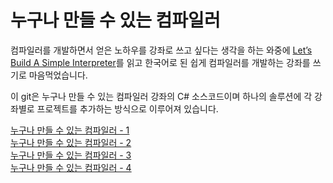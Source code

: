 # 누구나 만들 수 있는 컴파일러

컴파일러를 개발하면서 얻은 노하우를 강좌로 쓰고 싶다는 생각을 하는 와중에 [Let’s Build A Simple Interpreter](https://ruslanspivak.com/lsbasi-part1/)를 읽고 한국어로 된 쉽게 컴파일러를 개발하는 강좌를 쓰기로 마음먹었습니다. 

이 git은 누구나 만들 수 있는 컴파일러 강좌의 C# 소스코드이며 하나의 솔루션에 각 강좌별로 프로젝트를 추가하는 방식으로 이루어져 있습니다.

[누구나 만들 수 있는 컴파일러 - 1](https://hybridcompiler.blogspot.com/2019/03/blog-post.html)  
[누구나 만들 수 있는 컴파일러 - 2](https://hybridcompiler.blogspot.com/2019/03/2.html)  
[누구나 만들 수 있는 컴파일러 - 3](http://hybridcompiler.blogspot.com/2019/03/3.html)  
[누구나 만들 수 있는 컴파일러 - 4](http://hybridcompiler.blogspot.com/2019/04/4.html)  